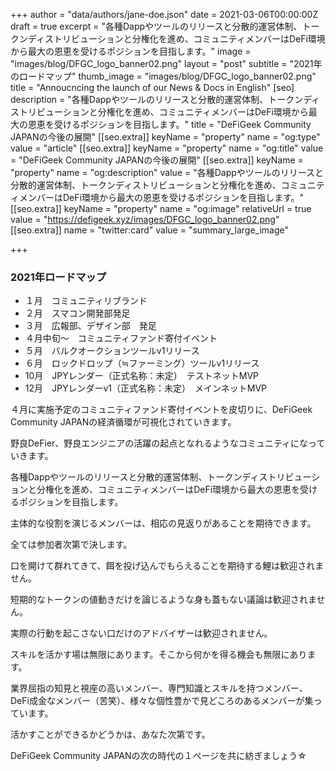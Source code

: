 +++
author = "data/authors/jane-doe.json"
date = 2021-03-06T00:00:00Z
draft = true
excerpt = "各種Dappやツールのリリースと分散的運営体制、トークンディストリビューションと分権化を進め、コミュニティメンバーはDeFi環境から最大の恩恵を受けるポジションを目指します。"
image = "images/blog/DFGC_logo_banner02.png"
layout = "post"
subtitle = "2021年のロードマップ"
thumb_image = "images/blog/DFGC_logo_banner02.png"
title = "Annoucncing the launch of our News & Docs in English"
[seo]
description = "各種Dappやツールのリリースと分散的運営体制、トークンディストリビューションと分権化を進め、コミュニティメンバーはDeFi環境から最大の恩恵を受けるポジションを目指します。"
title = "DeFiGeek Community JAPANの今後の展開"
[[seo.extra]]
keyName = "property"
name = "og:type"
value = "article"
[[seo.extra]]
keyName = "property"
name = "og:title"
value = "DeFiGeek Community JAPANの今後の展開"
[[seo.extra]]
keyName = "property"
name = "og:description"
value = "各種Dappやツールのリリースと分散的運営体制、トークンディストリビューションと分権化を進め、コミュニティメンバーはDeFi環境から最大の恩恵を受けるポジションを目指します。"
[[seo.extra]]
keyName = "property"
name = "og:image"
relativeUrl = true
value = "https://defigeek.xyz/images/DFGC_logo_banner02.png"
[[seo.extra]]
name = "twitter:card"
value = "summary_large_image"

+++
### 2021年ロードマップ

- １月　コミュニティリブランド
- ２月　スマコン開発部発足
- ３月　広報部、デザイン部　発足
- ４月中旬～　コミュニティファンド寄付イベント
- ５月　バルクオークションツールv1リリース
- ６月　ロックドロップ（≒ファーミング）ツールv1リリース
- 10月　JPYレンダー（正式名称：未定）　テストネットMVP
- 12月　JPYレンダーv1（正式名称：未定）　メインネットMVP

４月に実施予定のコミュニティファンド寄付イベントを皮切りに、DeFiGeek Community JAPANの経済循環が可視化されていきます。

野良DeFier、野良エンジニアの活躍の起点となれるようなコミュニティになっていきます。

各種Dappやツールのリリースと分散的運営体制、トークンディストリビューションと分権化を進め、コミュニティメンバーはDeFi環境から最大の恩恵を受けるポジションを目指します。

主体的な役割を演じるメンバーは、相応の見返りがあることを期待できます。

全ては参加者次第で決します。

口を開けて群れてきて、餌を投げ込んでもらえることを期待する鯉は歓迎されません。

短期的なトークンの値動きだけを論じるような身も蓋もない議論は歓迎されません。

実際の行動を起こさない口だけのアドバイザーは歓迎されません。

スキルを活かす場は無限にあります。そこから何かを得る機会も無限にあります。

業界屈指の知見と視座の高いメンバー、専門知識とスキルを持つメンバー、DeFi成金なメンバー（苦笑）、様々な個性豊かで見どころのあるメンバーが集っています。

活かすことができるかどうかは、あなた次第です。

DeFiGeek Community JAPANの次の時代の１ページを共に紡ぎましょう☆